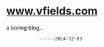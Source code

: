 www.vfields.com
=================
a boring blog...
                
                
                ------2014-12-03
